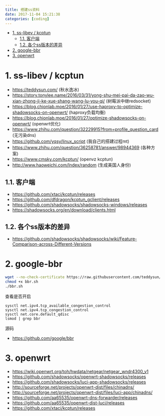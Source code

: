 ```yaml
---
title: 搭建ss资料
date: 2017-11-04 15:21:38
categories: [coding]
---
```


<!-- TOC -->

- [1. ss-libev / kcptun](#1-ss-libev--kcptun)
    - [1.1. 客户端](#11-客户端)
    - [1.2. 各个ss版本的差异](#12-各个ss版本的差异)
- [2. google-bbr](#2-google-bbr)
- [3. openwrt](#3-openwrt)

<!-- /TOC -->

<a id="markdown-1-ss-libev--kcptun" name="1-ss-libev--kcptun"></a>
# 1. ss-libev / kcptun
* https://teddysun.com/ (秋水逸冰)
* https://story.tonylee.name/2016/03/31/yong-shu-mei-pai-da-zao-wu-xian-zhong-ji-ke-xue-shang-wang-lu-you-qi/ (树莓派中继redsocket)
* https://blog.chionlab.moe/2016/01/27/use-haproxy-to-optimize-shadowsocks-on-openwrt/ (haproxy负载均衡)
* https://blog.chionlab.moe/2016/01/27/optimize-shadowsocks-on-openwrt/ (openwrt优化)
* https://www.zhihu.com/question/32229915?from=profile_question_card (无污染dns)
* https://github.com/yqsy/linux_script (我自己的搭建过程mt)
* https://www.zhihu.com/question/36258781/answer/98944369 (各种方案)
* https://www.cmsky.com/kcptun/ (openvz kcptun)
* http://www.haoweichi.com/Index/random (生成美国人身份)

<a id="markdown-11-客户端" name="11-客户端"></a>
## 1.1. 客户端
* https://github.com/xtaci/kcptun/releases
* https://github.com/dfdragon/kcptun_gclient/releases
* https://github.com/shadowsocks/shadowsocks-windows/releases
* https://shadowsocks.org/en/download/clients.html


<a id="markdown-12-各个ss版本的差异" name="12-各个ss版本的差异"></a>
## 1.2. 各个ss版本的差异
* https://github.com/shadowsocks/shadowsocks/wiki/Feature-Comparison-across-Different-Versions


<a id="markdown-2-google-bbr" name="2-google-bbr"></a>
# 2. google-bbr
```bash
wget --no-check-certificate https://raw.githubusercontent.com/teddysun/across/master/bbr.sh
chmod +x bbr.sh
./bbr.sh
```

查看是否开启
```
sysctl net.ipv4.tcp_available_congestion_control
sysctl net.ipv4.tcp_congestion_control
sysctl net.core.default_qdisc
lsmod | grep bbr
```

源码
* https://github.com/google/bbr

<a id="markdown-3-openwrt" name="3-openwrt"></a>
# 3. openwrt
* https://wiki.openwrt.org/toh/hwdata/netgear/netgear_wndr4300_v1
* https://github.com/shadowsocks/openwrt-shadowsocks/releases
* https://github.com/shadowsocks/luci-app-shadowsocks/releases
* http://sourceforge.net/projects/openwrt-dist/files/chinadns/
* http://sourceforge.net/projects/openwrt-dist/files/luci-app/chinadns/
* https://github.com/aa65535/openwrt-dns-forwarder/releases
* https://github.com/aa65535/openwrt-dist-luci/releases
* https://github.com/xtaci/kcptun/releases